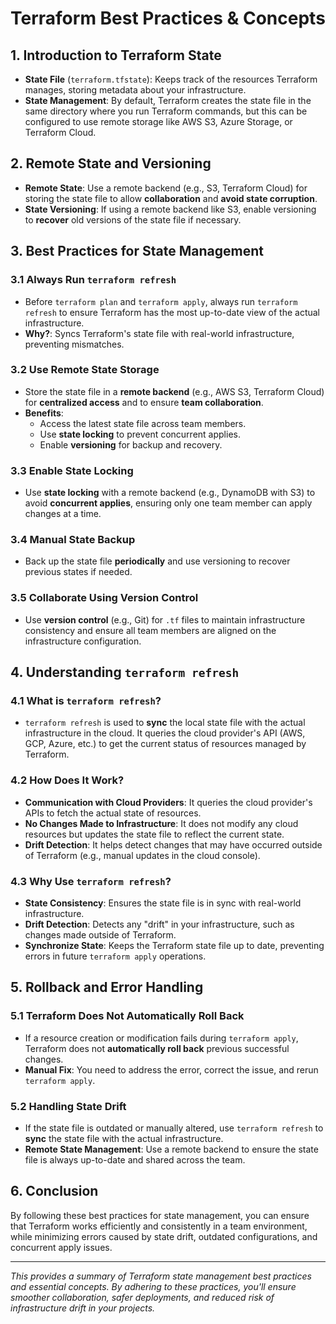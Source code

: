 # Terraform Best Practices & Concepts

## 1. Introduction to Terraform State

- **State File** (`terraform.tfstate`): Keeps track of the resources Terraform manages, storing metadata about your infrastructure.
- **State Management**: By default, Terraform creates the state file in the same directory where you run Terraform commands, but this can be configured to use remote storage like AWS S3, Azure Storage, or Terraform Cloud.

## 2. Remote State and Versioning

- **Remote State**: Use a remote backend (e.g., S3, Terraform Cloud) for storing the state file to allow **collaboration** and **avoid state corruption**.
- **State Versioning**: If using a remote backend like S3, enable versioning to **recover** old versions of the state file if necessary.

## 3. Best Practices for State Management

### 3.1 Always Run `terraform refresh`
- Before `terraform plan` and `terraform apply`, always run `terraform refresh` to ensure Terraform has the most up-to-date view of the actual infrastructure.
- **Why?**: Syncs Terraform's state file with real-world infrastructure, preventing mismatches.

### 3.2 Use Remote State Storage
- Store the state file in a **remote backend** (e.g., AWS S3, Terraform Cloud) for **centralized access** and to ensure **team collaboration**.
- **Benefits**:
  - Access the latest state file across team members.
  - Use **state locking** to prevent concurrent applies.
  - Enable **versioning** for backup and recovery.

### 3.3 Enable State Locking
- Use **state locking** with a remote backend (e.g., DynamoDB with S3) to avoid **concurrent applies**, ensuring only one team member can apply changes at a time.

### 3.4 Manual State Backup
- Back up the state file **periodically** and use versioning to recover previous states if needed.

### 3.5 Collaborate Using Version Control
- Use **version control** (e.g., Git) for `.tf` files to maintain infrastructure consistency and ensure all team members are aligned on the infrastructure configuration.

## 4. Understanding `terraform refresh`

### 4.1 What is `terraform refresh`?
- `terraform refresh` is used to **sync** the local state file with the actual infrastructure in the cloud. It queries the cloud provider's API (AWS, GCP, Azure, etc.) to get the current status of resources managed by Terraform.

### 4.2 How Does It Work?
- **Communication with Cloud Providers**: It queries the cloud provider's APIs to fetch the actual state of resources.
- **No Changes Made to Infrastructure**: It does not modify any cloud resources but updates the state file to reflect the current state.
- **Drift Detection**: It helps detect changes that may have occurred outside of Terraform (e.g., manual updates in the cloud console).

### 4.3 Why Use `terraform refresh`?
- **State Consistency**: Ensures the state file is in sync with real-world infrastructure.
- **Drift Detection**: Detects any "drift" in your infrastructure, such as changes made outside of Terraform.
- **Synchronize State**: Keeps the Terraform state file up to date, preventing errors in future `terraform apply` operations.

## 5. Rollback and Error Handling

### 5.1 Terraform Does Not Automatically Roll Back
- If a resource creation or modification fails during `terraform apply`, Terraform does not **automatically roll back** previous successful changes.
- **Manual Fix**: You need to address the error, correct the issue, and rerun `terraform apply`.

### 5.2 Handling State Drift
- If the state file is outdated or manually altered, use `terraform refresh` to **sync** the state file with the actual infrastructure.
- **Remote State Management**: Use a remote backend to ensure the state file is always up-to-date and shared across the team.

## 6. Conclusion

By following these best practices for state management, you can ensure that Terraform works efficiently and consistently in a team environment, while minimizing errors caused by state drift, outdated configurations, and concurrent apply issues.

---

*This provides a summary of Terraform state management best practices and essential concepts. By adhering to these practices, you'll ensure smoother collaboration, safer deployments, and reduced risk of infrastructure drift in your projects.*
